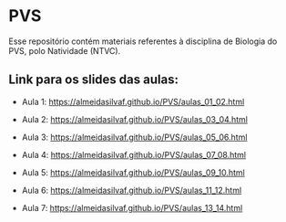 # PVS

Esse repositório contém materiais referentes à disciplina de Biologia do PVS, polo Natividade (NTVC).


## Link para os slides das aulas:

- Aula 1:
https://almeidasilvaf.github.io/PVS/aulas_01_02.html

- Aula 2:
https://almeidasilvaf.github.io/PVS/aulas_03_04.html

- Aula 3:
https://almeidasilvaf.github.io/PVS/aulas_05_06.html

- Aula 4:
https://almeidasilvaf.github.io/PVS/aulas_07_08.html

- Aula 5:
https://almeidasilvaf.github.io/PVS/aulas_09_10.html

- Aula 6:
https://almeidasilvaf.github.io/PVS/aulas_11_12.html

- Aula 7:
https://almeidasilvaf.github.io/PVS/aulas_13_14.html
